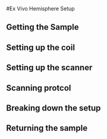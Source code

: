 #Ex Vivo Hemisphere Setup

## Getting the Sample

## Setting up the coil

## Setting up the scanner

## Scanning protcol

## Breaking down the setup

## Returning the sample
